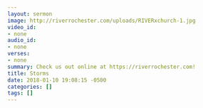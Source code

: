 ```yaml
---
layout: sermon
image: http://riverrochester.com/uploads/RIVERxchurch-1.jpg
video_id:
- none
audio_id:
- none
verses:
- none
summary: Check us out online at https://riverrochester.com!
title: Storms
date: 2018-01-10 19:08:15 -0500
categories: []
tags: []
---
```

